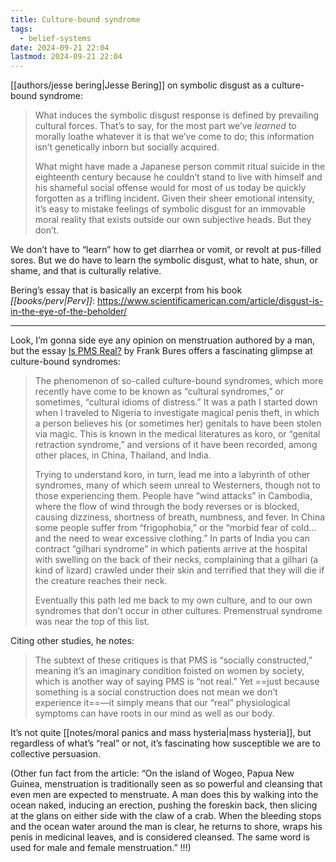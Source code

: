 ```yaml
---
title: Culture-bound syndrome
tags:
  - belief-systems
date: 2024-09-21 22:04
lastmod: 2024-09-21 22:04
---
```

[[authors/jesse bering|Jesse Bering]] on symbolic disgust as a culture-bound syndrome:

> What induces the symbolic disgust response is defined by prevailing cultural forces. That’s to say, for the most part we’ve *learned* to morally loathe whatever it is that we’ve come to do; this information isn’t genetically inborn but socially acquired. 
> 
> What might have made a Japanese person commit ritual suicide in the eighteenth century because he couldn’t stand to live with himself and his shameful social offense would for most of us today be quickly forgotten as a trifling incident. Given their sheer emotional intensity, it’s easy to mistake feelings of symbolic disgust for an immovable moral reality that exists outside our own subjective heads. But they don’t.

We don’t have to “learn” how to get diarrhea or vomit, or revolt at pus-filled sores. But we do have to learn the symbolic disgust, what to hate, shun, or shame, and that is culturally relative. 

Bering’s essay that is basically an excerpt from his book *[[books/perv|Perv]]*: https://www.scientificamerican.com/article/disgust-is-in-the-eye-of-the-beholder/

---

Look, I’m gonna side eye any opinion on menstruation authored by a man, but the essay [Is PMS Real?](https://slate.com/technology/2016/11/pms-might-be-a-cultural-syndrome-not-a-biologic-one.html) by Frank Bures offers a fascinating glimpse at culture-bound syndromes:

> The phenomenon of so-called culture-bound syndromes, which more recently have come to be known as “cultural syndromes,” or sometimes, “cultural idioms of distress.” It was a path I started down when I traveled to Nigeria to investigate magical penis theft, in which a person believes his (or sometimes her) genitals to have been stolen via magic. This is known in the medical literatures as koro, or “genital retraction syndrome,” and versions of it have been recorded, among other places, in China, Thailand, and India.
> 
> Trying to understand koro, in turn, lead me into a labyrinth of other syndromes, many of which seem unreal to Westerners, though not to those experiencing them. People have “wind attacks” in Cambodia, where the flow of wind through the body reverses or is blocked, causing dizziness, shortness of breath, numbness, and fever. In China some people suffer from “frigophobia,” or the “morbid fear of cold… and the need to wear excessive clothing.” In parts of India you can contract “gilhari syndrome” in which patients arrive at the hospital with swelling on the back of their necks, complaining that a gilhari (a kind of lizard) crawled under their skin and terrified that they will die if the creature reaches their neck.
> 
> Eventually this path led me back to my own culture, and to our own syndromes that don’t occur in other cultures. Premenstrual syndrome was near the top of this list.

Citing other studies, he notes: 

> The subtext of these critiques is that PMS is “socially constructed,” meaning it’s an imaginary condition foisted on women by society, which is another way of saying PMS is “not real.” Yet ==just because something is a social construction does not mean we don’t experience it==—it simply means that our “real” physiological symptoms can have roots in our mind as well as our body.

It’s not quite [[notes/moral panics and mass hysteria|mass hysteria]], but regardless of what’s “real” or not, it’s fascinating how susceptible we are to collective persuasion.

(Other fun fact from the article: “On the island of Wogeo, Papua New Guinea, menstruation is traditionally seen as so powerful and cleansing that even men are expected to menstruate. A man does this by walking into the ocean naked, inducing an erection, pushing the foreskin back, then slicing at the glans on either side with the claw of a crab. When the bleeding stops and the ocean water around the man is clear, he returns to shore, wraps his penis in medicinal leaves, and is considered cleansed. The same word is used for male and female menstruation.” !!!)
